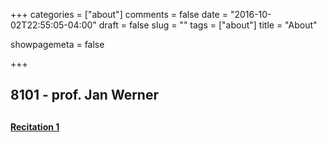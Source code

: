 +++
categories = ["about"]
comments = false
date = "2016-10-02T22:55:05-04:00"
draft = false
slug = ""
tags = ["about"]
title = "About"

showpagemeta = false



+++

##  8101 - prof. Jan Werner <h2> 
**[Recitation 1](/book.pdf)**
  

